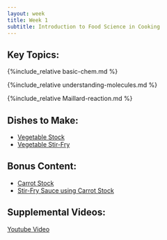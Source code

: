 ```yaml
---
layout: week
title: Week 1
subtitle: Introduction to Food Science in Cooking
---
```


## Key Topics:

{%include_relative basic-chem.md %}

{%include_relative understanding-molecules.md %}

{%include_relative Maillard-reaction.md %}

## Dishes to Make:

- [Vegetable Stock](veg-stock.html)
- [Vegetable Stir-Fry](stirfry.html)

## Bonus Content:

- [Carrot Stock](carrot-stock.html)
- [Stir-Fry Sauce using Carrot Stock](carrot-stir-fry-sauce.html)


## Supplemental Videos:
[Youtube Video](https://www.youtube.com/watch?v=5lKzZc_OO7U)


